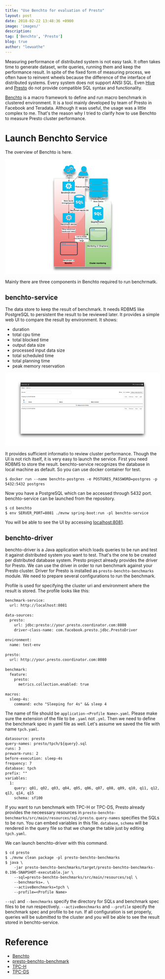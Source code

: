 ```yaml
---
title: "Use Benchto for evaluation of Presto"
layout: post
date: 2018-02-22 13:48:36 +0900
image: 'images/'
description:
tag: ['Benchto', 'Presto']
blog: true
author: "lewuathe"
---
```


Measuring performance of distributed system is not easy task. It often takes time to generate dataset, 
write queries, running them and keep the performance result. In spite of the fixed form of measuring process, 
we often have to reinvent wheels because the difference of the interface of distributed systems. Every system does not support ANSI SQL. Even [Hive](http://hive.apache.org/) and [Presto](https://prestodb.io/) do not provide compatible SQL syntax and functionality. 

[Benchto](https://github.com/prestodb/benchto) is a macro framework to define and run macro benchmark in clustered environment. It is a tool mainly developed by team of Presto in Facebook and Teradata. Although it was useful, the usage was a little complex to me. That's the reason why I tried to clarify how to use Benchto to measure Presto cluster performance. 

# Launch Benchto Service

The overview of Benchto is here. 

![overview](images/posts/2018-02-22-use-benchto-for-evaluation-of-presto/benchto-overview.png)

Mainly there are three components in Benchto required to run benchrmatk.

## benchto-service

The data store to keep the result of benchmark. It needs RDBMS like PostgreSQL to persistent the result to be reviewed later. It provides a simple web UI to compare the result by environment. It shows:

* duration
* total cpu time
* total blocked time
* output data size
* processed input data size
* total scheduled time
* total planning time
* peak memory reservation

![UI](images/posts/2018-02-22-use-benchto-for-evaluation-of-presto/benchto-ui.png)

It provides sufficient informatio to review cluster performance. Though the UI is not rich itself, it is very easy to launch the service. First you need RDBMS to store the result. benchto-service recognizes the database in local machine as default. So you can use docker container for test.

```
$ docker run --name benchto-postgres -e POSTGRES_PASSWORD=postgres -p 5432:5432 postgres
```

Now you have a PostgreSQL which can be accessed through 5432 port. benchto-service can be launched from the repository.

```
$ cd benchto
$ env SERVER_PORT=8081 ./mvnw spring-boot:run -pl benchto-service
```

You will be able to see the UI by accessing [localhost:8081](http://localhost:8081). 

## benchto-driver

benchto-driver is a Java application which loads queries to be run and test it against distributed system you want to test. That's the one to be created per distributed database system. Presto project already provides the driver for Presto. We can use the driver in order to run benchmark against your Presto cluster. Driver for Presto is installed as `presto-benchto-benchmarks` module. We need to prepare several configurations to run the benchmark. 

Profile is used for specifying the cluster uri and environment where the result is stored. The profile looks like this:

```
benchmark-service:
  url: http://localhost:8081

data-sources:
  presto:
    url: jdbc:presto://your.presto.coordinator.com:8080
    driver-class-name: com.facebook.presto.jdbc.PrestoDriver

environment:
  name: test-env

presto:
  url: http://your.presto.coordinator.com:8080

benchmark:
  feature:
    presto:
      metrics.collection.enabled: true

macros:
  sleep-4s:
    command: echo "Sleeping for 4s" && sleep 4
```

The name of file should be `application-<Profile Name>.yaml`. Please make sure the extension of the file to be `.yaml` not `.yml`. Then we need to define the benchmark spec in yaml file as well. Let's assume we saved the file with name `tpch.yaml`.


```
datasource: presto
query-names: presto/tpch/${query}.sql
runs: 3
prewarm-runs: 2
before-execution: sleep-4s
frequency: 7
database: tpch
prefix: ""
variables:
  1:
    query: q01, q02, q03, q04, q05, q06, q07, q08, q09, q10, q11, q12, q13, q14, q15
    schema: sf100
```

If you want to run benchmark with TPC-H or TPC-DS, Presto already provides the neceessary resources in `presto-benchto-benchmarks/src/main/resources/sql/presto`. `query-names` specifies the SQLs to be run. You can embed variables in this file. `database`, `schema` will be rendered in the query file so that we change the table just by editing `tpch.yaml`. 

We can launch benchto-driver with this command.

```
$ cd presto
$ ./mvnw clean package -pl presto-benchto-benchmarks
$ java \
    -jar presto-benchto-benchmarks/target/presto-benchto-benchmarks-0.196-SNAPSHOT-executable.jar \
    --sql=presto-benchto-benchmarks/src/main/resources/sql \
    --benchmarks=. \
    --activeBenchmarks=tpch \
    --profile=<Profile Name>
```

`--sql` and `--benchmarks` specify the directory for SQLs and benchmark spec files to be run respectively. `--activeBenchmarks` and `--profile` specify the benchmark spec and profile to be run. If all configuration is set properly, queries will be submitted to the cluster and you will be able to see the result stored in benchto-service. 

# Reference

* [Benchto](https://github.com/prestodb/benchto)
* [presto-benchto-benchmark](https://github.com/prestodb/presto/tree/master/presto-benchto-benchmarks)
* [TPC-H](http://www.tpc.org/tpch/)
* [TPC-DS](http://www.tpc.org/tpcds/)
